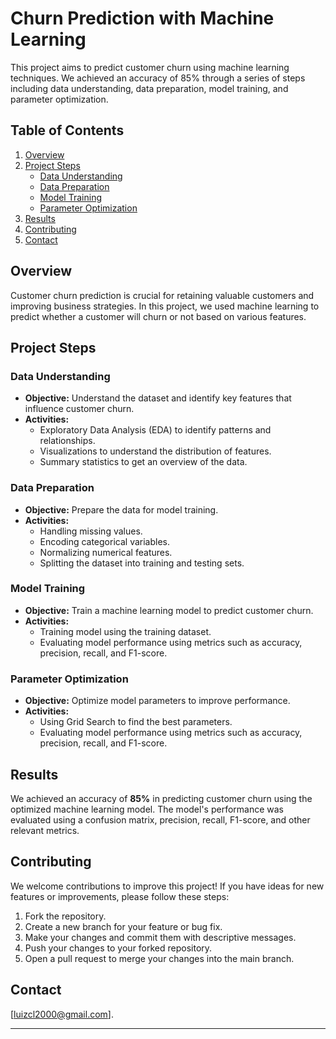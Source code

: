 # Churn Prediction with Machine Learning

This project aims to predict customer churn using machine learning techniques. We achieved an accuracy of 85% through a series of steps including data understanding, data preparation, model training, and parameter optimization.

## Table of Contents

1. [Overview](#overview)
2. [Project Steps](#project-steps)
   - [Data Understanding](#data-understanding)
   - [Data Preparation](#data-preparation)
   - [Model Training](#model-training)
   - [Parameter Optimization](#parameter-optimization)
3. [Results](#results)
4. [Contributing](#contributing)
5. [Contact](#contact)

## Overview

Customer churn prediction is crucial for retaining valuable customers and improving business strategies. In this project, we used machine learning to predict whether a customer will churn or not based on various features.

## Project Steps

### Data Understanding

- **Objective:** Understand the dataset and identify key features that influence customer churn.
- **Activities:**
  - Exploratory Data Analysis (EDA) to identify patterns and relationships.
  - Visualizations to understand the distribution of features.
  - Summary statistics to get an overview of the data.

### Data Preparation

- **Objective:** Prepare the data for model training.
- **Activities:**
  - Handling missing values.
  - Encoding categorical variables.
  - Normalizing numerical features.
  - Splitting the dataset into training and testing sets.

### Model Training

- **Objective:** Train a machine learning model to predict customer churn.
- **Activities:**
  - Training model using the training dataset.
  - Evaluating model performance using metrics such as accuracy, precision, recall, and F1-score.

### Parameter Optimization

- **Objective:** Optimize model parameters to improve performance.
- **Activities:**
  - Using Grid Search to find the best parameters.
  - Evaluating model performance using metrics such as accuracy, precision, recall, and F1-score.

## Results

We achieved an accuracy of **85%** in predicting customer churn using the optimized machine learning model. The model's performance was evaluated using a confusion matrix, precision, recall, F1-score, and other relevant metrics.


## Contributing

We welcome contributions to improve this project! If you have ideas for new features or improvements, please follow these steps:

1. Fork the repository.
2. Create a new branch for your feature or bug fix.
3. Make your changes and commit them with descriptive messages.
4. Push your changes to your forked repository.
5. Open a pull request to merge your changes into the main branch.



## Contact

[luizcl2000@gmail.com].

---
